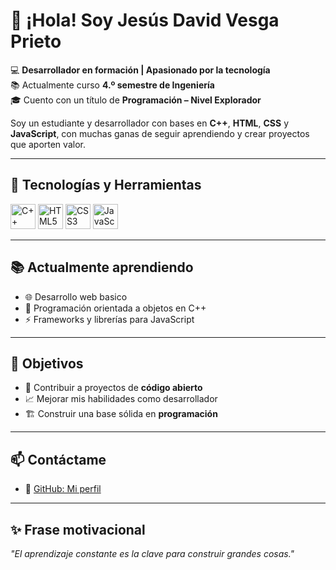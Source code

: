 # 👋 ¡Hola! Soy **Jesús David Vesga Prieto**  

💻 **Desarrollador en formación | Apasionado por la tecnología**  
📚 Actualmente curso **4.º semestre de Ingeniería**  
🎓 Cuento con un título de **Programación – Nivel Explorador**  

Soy un estudiante y desarrollador con bases en **C++**, **HTML**, **CSS** y **JavaScript**, con muchas ganas de seguir aprendiendo y crear proyectos que aporten valor.  

---

## 🚀 Tecnologías y Herramientas
<p align="left">
  <img src="https://cdn.jsdelivr.net/gh/devicons/devicon/icons/cplusplus/cplusplus-original.svg" alt="C++" width="40" height="40"/>
  <img src="https://cdn.jsdelivr.net/gh/devicons/devicon/icons/html5/html5-original.svg" alt="HTML5" width="40" height="40"/>
  <img src="https://cdn.jsdelivr.net/gh/devicons/devicon/icons/css3/css3-original.svg" alt="CSS3" width="40" height="40"/>
  <img src="https://cdn.jsdelivr.net/gh/devicons/devicon/icons/javascript/javascript-original.svg" alt="JavaScript" width="40" height="40"/>
</p>  

---

## 📚 Actualmente aprendiendo
- 🌐 Desarrollo web basico  
- 🧩 Programación orientada a objetos en C++  
- ⚡ Frameworks y librerías para JavaScript  

---

## 🎯 Objetivos
- 🤝 Contribuir a proyectos de **código abierto**  
- 📈 Mejorar mis habilidades como desarrollador  
- 🏗️ Construir una base sólida en **programación**  

---

## 📫 Contáctame
- 🔗 [GitHub: Mi perfil](#)  

---

## ✨ Frase motivacional
*"El aprendizaje constante es la clave para construir grandes cosas."*  

